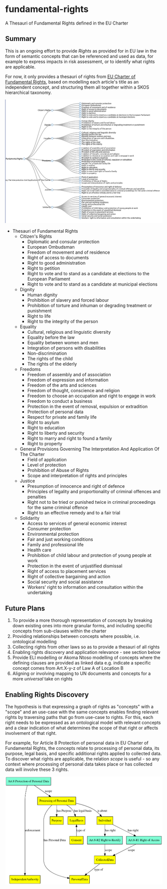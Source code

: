 # fundamental-rights
A Thesauri of Fundamental Rights defined in the EU Charter

## Summary

This is an ongoing effort to provide *Rights* as provided for in EU law in the form of semantic concepts that can be referenced and used as data, for example to express impacts in risk assessment, or to identify what rights are applicable.

For now, it only provides a thesauri of rights from [EU Charter of Fundamental Rights](http://data.europa.eu/eli/treaty/char_2012/oj), based on modelling each article's title as an independent concept, and structuring them all together within a SKOS hierarchical taxonomy.

![overview of rights](rights.png)

*   Thesauri of Fundamental Rights
    *   Citizen's Rights
        *   Diplomatic and consular protection
        *   European Ombudsman
        *   Freedom of movement and of residence
        *   Right of access to documents
        *   Right to good administration
        *   Right to petition
        *   Right to vote and to stand as a candidate at elections to the European Parliament
        *   Right to vote and to stand as a candidate at municipal elections
    *   Dignity
        *   Human dignity
        *   Prohibition of slavery and forced labour
        *   Prohibition of torture and inhuman or degrading treatment or punishment
        *   Right to life
        *   Right to the integrity of the person
    *   Equality
        *   Cultural, religious and linguistic diversity
        *   Equality before the law
        *   Equality between women and men
        *   Integration of persons with disabilities
        *   Non-discrimination
        *   The rights of the child
        *   The rights of the elderly
    *   Freedoms
        *   Freedom of assembly and of association
        *   Freedom of expression and information
        *   Freedom of the arts and sciences
        *   Freedom of thought, conscience and religion
        *   Freedom to choose an occupation and right to engage in work
        *   Freedom to conduct a business
        *   Protection in the event of removal, expulsion or extradition
        *   Protection of personal data
        *   Respect for private and family life
        *   Right to asylum
        *   Right to education
        *   Right to liberty and security
        *   Right to marry and right to found a family
        *   Right to property
    *   General Provisions Governing The Interpretation And Application Of The Charter
        *   Field of application
        *   Level of protection
        *   Prohibition of Abuse of Rights
        *   Scope and interpretation of rights and principles
    *   Justice
        *   Presumption of innocence and right of defence
        *   Principles of legality and proportionality of criminal offences and penalties
        *   Right not to be tried or punished twice in criminal proceedings for the same criminal offence
        *   Right to an effective remedy and to a fair trial
    *   Solidarity
        *   Access to services of general economic interest
        *   Consumer protection
        *   Environmental protection
        *   Fair and just working conditions
        *   Family and professional life
        *   Health care
        *   Prohibition of child labour and protection of young people at work
        *   Protection in the event of unjustified dismissal
        *   Right of access to placement services
        *   Right of collective bargaining and action
        *   Social security and social assistance
        *   Workers' right to information and consultation within the undertaking
        
## Future Plans

1. To provide a more thorough representation of concepts by breaking down existing ones into more granular forms, and including specific concepts from sub-clauses within the charter
2. Providing relationships between concepts where possible, i.e. ontological modelling
3. Collecting rights from other laws so as to provide a thesauri of all rights
4. Enabling rights discovery and application relevance - see section below
5. Provide ELI modelling or Akoma Ntoso modelling of concepts where the defining clauses are provided as linked data e.g. indicate a specific concept comes from Art.X-y-z of Law A of Location B
6. Aligning or involving mapping to UN documents and concepts for a more *universal* take on rights

## Enabling Rights Discovery

The hypothesis is that expressing a graph of rights as "concepts" with a "scope" and an use-case with the same concepts enables finding relevant rights by traversing paths that go from use-case to rights. For this, each right needs to be expressed as an ontological model with relevant concepts and a clear indication of what determines the scope of that right or affects involvement of that right.

For example, for Article 8 Protection of personal data in EU Charter of Fundamental Rights, the concepts relate to processing of personal data, its purpose, legal basis, and specific additional rights applied to collected data. To discover what rights are applicable, the relation *scope* is useful - so any context where processing of personal data takes place or has collected data will involve these 3 rights.

![modelling of Article 8 in EU Charter of Fundamental Rights](A8.png)